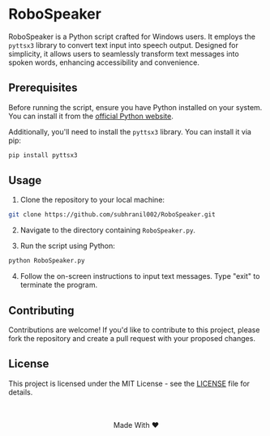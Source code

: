 # RoboSpeaker

RoboSpeaker is a Python script crafted for Windows users. It employs the `pyttsx3` library to convert text input into speech output. Designed for simplicity, it allows users to seamlessly transform text messages into spoken words, enhancing accessibility and convenience.

## Prerequisites

Before running the script, ensure you have Python installed on your system. You can install it from the [official Python website](https://www.python.org/downloads/).

Additionally, you'll need to install the `pyttsx3` library. You can install it via pip:

```bash
pip install pyttsx3
```

## Usage

1. Clone the repository to your local machine:

```bash
git clone https://github.com/subhranil002/RoboSpeaker.git
```

2. Navigate to the directory containing `RoboSpeaker.py`.

3. Run the script using Python:

```bash
python RoboSpeaker.py
```

4. Follow the on-screen instructions to input text messages. Type "exit" to terminate the program.

## Contributing

Contributions are welcome! If you'd like to contribute to this project, please fork the repository and create a pull request with your proposed changes.

## License

This project is licensed under the MIT License - see the [LICENSE](https://github.com/subhranil002/RoboSpeaker?tab=MIT-1-ov-file) file for details.
<br/><br/><br/>
<p align="center">Made With ❤️</p>

